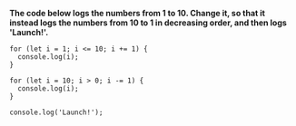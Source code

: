 **The code below logs the numbers from 1 to 10. Change it, so that it instead logs the numbers from 10 to 1 in decreasing order, and then logs 'Launch!'.**

```
for (let i = 1; i <= 10; i += 1) {
  console.log(i);
}
```

```
for (let i = 10; i > 0; i -= 1) {
  console.log(i);
}

console.log('Launch!');
```
